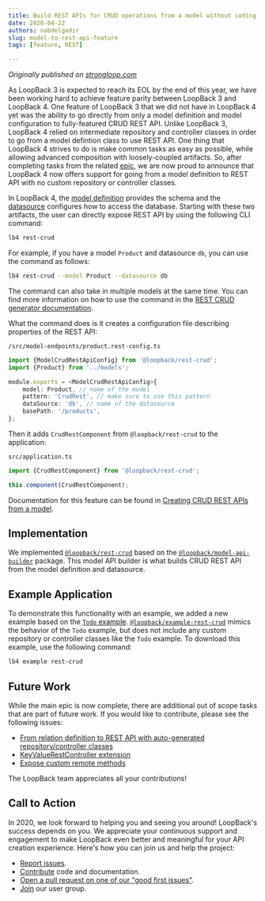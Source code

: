 ```yaml
---
title: Build REST APIs for CRUD operations from a model without coding
date: 2020-04-22 
authors: nabdelgadir
slug: model-to-rest-api-feature
tags: [feature, REST]

---
```


_Originally published on [strongloop.com](https://strongloop.com)_


As LoopBack 3 is expected to reach its EOL by the end of this year, we have been working hard to achieve feature parity between LoopBack 3 and LoopBack 4. One feature of LoopBack 3 that we did not have in LoopBack 4 yet was the ability to go directly from only a model definition and model configuration to fully-featured CRUD REST API. Unlike LoopBack 3, LoopBack 4 relied on intermediate repository and controller classes in order to go from a model defintion class to use REST API. One thing that LoopBack 4 strives to do is make common tasks as easy as possible, while allowing advanced composition with loosely-coupled artifacts. So, after completing tasks from the related [epic](https://github.com/strongloop/loopback-next/issues/2036), we are now proud to announce that LoopBack 4 now offers support for going from a model definition to REST API with no custom repository or controller classes. 

<!--truncate-->

In LoopBack 4, the [model definition](https://loopback.io/doc/en/lb4/Model.html) provides the schema and the [datasource](https://loopback.io/doc/en/lb4/DataSources.html) configures how to access the database. Starting with these two artifacts, the user can directly expose REST API by using the following CLI command:

```sh
lb4 rest-crud
```

For example, if you have a model `Product` and datasource `db`, you can use the command as follows:

```sh
lb4 rest-crud --model Product --datasource db
```

The command can also take in multiple models at the same time. You can find more information on how to use the command in the [REST CRUD generator documentation](https://loopback.io/doc/en/lb4/Rest-Crud-generator.html).

What the command does is it creates a configuration file describing properties of the REST API:

`/src/model-endpoints/product.rest-config.ts`

```ts
import {ModelCrudRestApiConfig} from '@loopback/rest-crud';
import {Product} from '../models';

module.exports = <ModelCrudRestApiConfig>{
    model: Product, // name of the model
    pattern: 'CrudRest', // make sure to use this pattern
    dataSource: 'db', // name of the datasource
    basePath: '/products',
};
```

Then it adds `CrudRestComponent` from `@loopback/rest-crud` to the application:

`src/application.ts`

```ts
import {CrudRestComponent} from '@loopback/rest-crud';
```

```ts
this.component(CrudRestComponent);
```

Documentation for this feature can be found in [Creating CRUD REST APIs from a model](https://loopback.io/doc/en/lb4/Creating-crud-rest-apis.html). 

## Implementation

We implemented [`@loopback/rest-crud`](https://github.com/strongloop/loopback-next/tree/master/packages/rest-crud) based on the [`@loopback/model-api-builder`](https://github.com/strongloop/loopback-next/tree/master/packages/model-api-builder) package. This model API builder is what builds CRUD REST API from the model definition and datasource.

## Example Application

To demonstrate this functionality with an example, we added a new example based on the [`Todo` example](https://github.com/strongloop/loopback-next/tree/master/examples/todo). [`@loopback/example-rest-crud`](https://github.com/strongloop/loopback-next/tree/master/examples/rest-crud) mimics the behavior of the `Todo` example, but does not include any custom repository or controller classes like the `Todo` example. To download this example, use the following command:

```sh
lb4 example rest-crud
```

## Future Work

While the main epic is now complete, there are additional out of scope tasks that are part of future work. If you would like to contribute, please see the following issues:

- [From relation definition to REST API with auto-generated repository/controller classes](https://github.com/strongloop/loopback-next/issues/2483)
- [KeyValueRestController extension](https://github.com/strongloop/loopback-next/issues/2737)
- [Expose custom remote methods](https://github.com/strongloop/loopback-next/issues/2482)

The LoopBack team appreciates all your contributions!

## Call to Action

In 2020, we look forward to helping you and seeing you around! LoopBack's success depends on you. We appreciate your continuous support and engagement to make LoopBack even better and meaningful for your API creation experience. Here's how you can join us and help the project:

- [Report issues](https://github.com/strongloop/loopback-next/issues).
- [Contribute](https://github.com/strongloop/loopback-next/blob/master/docs/CONTRIBUTING.md) code and documentation.
- [Open a pull request on one of our "good first issues"](https://github.com/strongloop/loopback-next/labels/good%20first%20issue).
- [Join](https://github.com/strongloop/loopback-next/issues/110) our user group.
